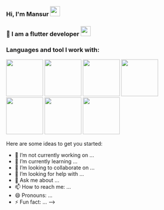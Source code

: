 ### Hi, I'm Mansur <img src="https://media4.giphy.com/media/w1OBpBd7kJqHrJnJ13/giphy.gif?cid=ecf05e47da1egjhkjh36r02vhdb44wucgahzdkzgw3bcm30r&rid=giphy.gif&ct=s" width="27px">

### 👤 I am a flutter developer <img src="https://media4.giphy.com/media/gdYlLuOeY13P8rzgK0/giphy.gif?cid=ecf05e47l7j6158dv3xxfnuxh1eh3nr61r8dwxfz7uhfrc9c&rid=giphy.gif&ct=s" width="27px">

### Languages and tool I work with:

 <code><img src="https://blog.expertsoftwareteam.com/wp-content/uploads/2019/01/flutter12.png" width="100px"></code>
 <code><img src="https://w7.pngwing.com/pngs/649/174/png-transparent-dart-google-developers-flutter-android-darts-text-logo-web-application.png" width="100px"></code>
 <code><img src="https://w7.pngwing.com/pngs/595/79/png-transparent-dart-programming-language-flutter-object-oriented-programming-flutter-logo-class-fauna-bird.png" width="100px"></code>
 <code><img src="https://blog.expertsoftwareteam.com/wp-content/uploads/2019/01/flutter12.png" width="100px"></code>
 <code><img src="https://blog.expertsoftwareteam.com/wp-content/uploads/2019/01/flutter12.png" width="100px"></code>
 <code><img src="https://blog.expertsoftwareteam.com/wp-content/uploads/2019/01/flutter12.png" width="100px"></code>
 <code><img src="https://blog.expertsoftwareteam.com/wp-content/uploads/2019/01/flutter12.png" width="100px"></code>

Here are some ideas to get you started:

- 🔭 I’m not currently working on ...
- 🌱 I’m currently learning ... 
- 👯 I’m looking to collaborate on ...
- 🤔 I’m looking for help with ...
- 💬 Ask me about ...
- 📫 How to reach me: ...
- 😄 Pronouns: ...
- ⚡ Fun fact: ...
-->
